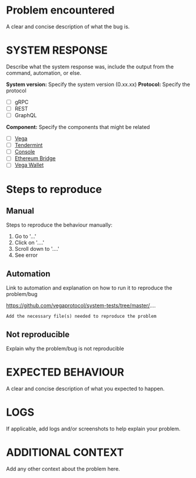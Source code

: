 # Problem encountered
A clear and concise description of what the bug is.

# **SYSTEM RESPONSE**
Describe what the system response was, include the output from the command, automation, or else.

**System version:** Specify the system version (0.xx.xx)
**Protocol:** Specify the protocol
- [ ] gRPC
- [ ] REST
- [ ] GraphQL

**Component:** Specify the components that might be related
- [ ] [Vega](https://github.com/vegaprotocol/vega/)
- [ ] [Tendermint](https://github.com/tendermint/tendermint)
- [ ] [Console](https://github.com/vegaprotocol/console/)
- [ ] [Ethereum Bridge](https://github.com/vegaprotocol/Event_Queue)
- [ ] [Vega Wallet](https://github.com/vegaprotocol/go-wallet/)

# Steps to reproduce

## Manual
Steps to reproduce the behaviour manually:
1. Go to '...'
2. Click on '....'
3. Scroll down to '....'
4. See error

## Automation
Link to automation and explanation on how to run it to reproduce the problem/bug

https://github.com/vegaprotocol/system-tests/tree/master/....

`Add the necessary file(s) needed to reproduce the problem`

## Not reproducible
Explain why the problem/bug is not reproducible

# EXPECTED BEHAVIOUR
A clear and concise description of what you expected to happen.

# LOGS
If applicable, add logs and/or screenshots to help explain your problem.

# ADDITIONAL CONTEXT
Add any other context about the problem here.


